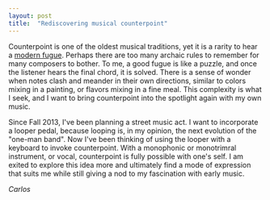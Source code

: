 ```yaml
---
layout: post
title:  "Rediscovering musical counterpoint"
---
```


Counterpoint is one of the oldest musical traditions, yet it is a rarity to
hear a [modern fugue](https://www.youtube.com/watch?v=DLtZ5kwhU4k). Perhaps
there are too many archaic rules to remember for many composers to bother.
To me, a good fugue is like a puzzle, and once the listener hears the final chord,
it is solved. There is a sense of wonder when notes clash and meander in
their own directions, similar to colors mixing in a painting, or flavors
mixing in a fine meal. This complexity is what I seek, and I want to bring
counterpoint into the spotlight again with my own music.

Since Fall 2013, I've been planning a street music act. I want to incorporate
a looper pedal, because looping is, in my opinion, the next evolution of
the "one-man band". Now I've been thinking of using the looper with a
keyboard to invoke counterpoint. With a monophonic or monotrimral
instrument, or vocal, counterpoint is fully possible with one's self.
I am exited to explore this idea more and ultimately find a mode
of expression that suits me while still giving a nod to my fascination
with early music.

_Carlos_

